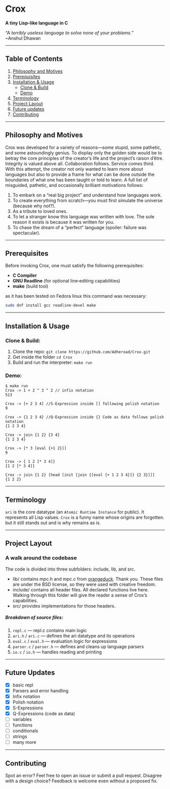 # Crox  
**A tiny Lisp-like language in C**  

*“A terribly useless language to solve none of your problems.”*  
~Anshul Dhawan

---

## Table of Contents
1. [Philosophy and Motives](#philosophy-and-motives)  
2. [Prerequisites](#prerequisites)  
3. [Installation & Usage](#installation--usage)  
   - [Clone & Build](#clone--build)  
   - [Demo](#demo)  
4. [Terminology](#terminology)  
5. [Project Layout](#project-layout)  
6. [Future updates](#future-updates)  
7. [Contributing](#contributing)  
---

## Philosophy and Motives
Crox was developed for a variety of reasons—some stupid, some pathetic, and some astoundingly genius. To display only the golden side would be to betray the core principles of the creator’s life and the project’s raison d’être. Integrity is valued above all. Collaboration follows. Service comes third.
With this attempt, the creator not only wanted to learn more about languages but also to provide a frame for what can be done outside the boundaries of what one has been taught or told to learn.
A full list of misguided, pathetic, and occasionally brilliant motivations follows:
1. To embark on a “real big project” and understand how languages work.
2. To create everything from scratch—you must first simulate the universe (because why not?).
3. As a tribute to loved ones.
4. To let a stranger know this language was written with love. The sole reason it exists is because it was written for you.
5. To chase the dream of a “perfect” language (spoiler: failure was spectacular).
---

## Prerequisites
Before invoking Crox, one must satisfy the following prerequisites:

- **C Compiler**  
- **GNU Readline** (for optional line‑editing capabilities)  
- **make** (build tool)  

as it has been tested on Fedora linux this command was necessary:
```bash
sudo dnf install gcc readline-devel make
```

---

## Installation & Usage
### Clone & Build:
1. Clone the repo:
`git clone https://github.com/Adheroad/Crox.git`
2. Get inside the folder
`cd Crox`
3. Build and run the interpreter:
`make run`
### Demo:
```
$ make run
Crox -> 1 + 2 ^ 3 ^ 2 // infix notation
513

Crox -> [+ 2 3 4] //S-Expression inside [] following polish notation
9

Crox -> {1 2 3 4} //Q-Expression inside {} Code as data follows polish notation
{1 2 3 4}

Crox -> join {1 2} {3 4}
{1 2 3 4}

Crox -> [* 3 [eval {+1 2}]]
9

Crox -> { 1 2 [* 3 4]}
{1 2 [* 3 4]}

Crox -> join {1 2} [head [init [join {[eval {+ 1 2 3 4}]} {2 3}]]]
{1 2 2}
```

---

## Terminology
`ari` is the core datatype (an `Atomic Runtime Instance` for public). It represents all Lisp values.
`Crox` is a funny name whose origins are forgotten. but it still stands out and is why remains as is. 

---

## Project Layout
### A walk around the codebase
The code is divided into three subfolders: include, lib, and src.
+ lib/ contains mpc.h and mpc.c from [orangeduck](https://github.com/orangeduck/mpc). Thank you. These files are under the BSD license, so they were used with creative freedom.
+ include/ contains all header files. All declared functions live here. Walking through this folder will give the reader a sense of Crox’s capabilities.
+ src/ provides implementations for those headers. 
##### Breakdown of source files:
1. `repl.c` — repl.c contains main logic
2. `ari.h` / `ari.c` — defines the ari datatype and its operations
3. `eval.c` / `eval.h` — evaluation logic for expressions
4. `parser.c` / `parser.h` — defines and cleans up language parsers
5. `io.c` / `io.h` — handles reading and printing


---

## Future Updates
- [x] basic repl
- [x] Parsers and error handling
- [x] Infix notation
- [x] Polish notation
- [x] S-Expressions
- [x] Q-Expressions (code as data)
- [ ] variables
- [ ] functions
- [ ] conditionals 
- [ ] strings
- [ ] many more

---
## Contributing
Spot an error? Feel free to open an issue or submit a pull request.
Disagree with a design choice? Feedback is welcome even without a proposed fix.